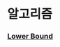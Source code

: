 # 알고리즘

### [Lower Bound](https://github.com/ahnsoheee/Algorithm/blob/master/Algorithm/lower_bound.md)